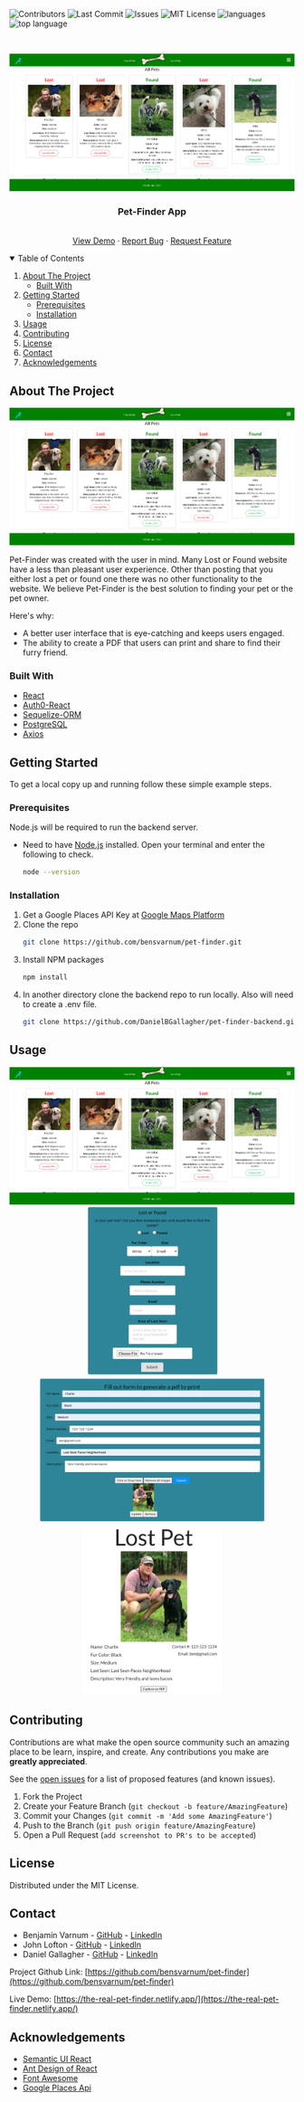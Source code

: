 ![Contributors](https://img.shields.io/github/contributors/bensvarnum/pet-finder)
![Last Commit](https://img.shields.io/github/last-commit/bensvarnum/pet-finder)
![Issues](https://img.shields.io/github/issues-raw/bensvarnum/pet-finder)
![MIT License](https://img.shields.io/github/license/bensvarnum/pet-finder)
![languages](https://img.shields.io/github/languages/count/bensvarnum/pet-finder)
![top language](https://img.shields.io/github/languages/top/bensvarnum/pet-finder)

<!-- PROJECT LOGO -->
<br />
<p align="center">
  <a href="https://the-real-pet-finder.netlify.app">
    <img src="./public/img/landing-page.png" alt="Logo" width="" height="">
  </a>
</p>

  <h3 align="center">Pet-Finder App</h3>
  <p align="center">
  <br />
    <a href="https://the-real-pet-finder.netlify.app">View Demo</a>
    ·
    <a href="https://github.com/bensvarnum/pet-finder/issues">Report Bug</a>
    ·
    <a href="https://github.com/bensvarnum/pet-finder/issues">Request Feature</a>
    
  </p>

<!-- TABLE OF CONTENTS -->
<details open="open">
  <summary>Table of Contents</summary>
  <ol>
    <li>
      <a href="#about-the-project">About The Project</a>
      <ul>
        <li><a href="#built-with">Built With</a></li>
      </ul>
    </li>
    <li>
      <a href="#getting-started">Getting Started</a>
      <ul>
        <li><a href="#prerequisites">Prerequisites</a></li>
        <li><a href="#installation">Installation</a></li>
      </ul>
    </li>
    <li><a href="#usage">Usage</a></li>
    <li><a href="#contributing">Contributing</a></li>
    <li><a href="#license">License</a></li>
    <li><a href="#contact">Contact</a></li>
    <li><a href="#acknowledgements">Acknowledgements</a></li>
  </ol>
</details>

<!-- ABOUT THE PROJECT -->

## About The Project

<img src="./public/img/landing-page.png" alt="Logo" width="" height="">

Pet-Finder was created with the user in mind. Many Lost or Found website have a less than pleasant user experience. Other than posting that you either lost a pet or found one there was no other functionality to the website. We believe Pet-Finder is the best solution to finding your pet or the pet owner.

Here's why:

- A better user interface that is eye-catching and keeps users engaged.
- The ability to create a PDF that users can print and share to find their furry friend.

### Built With

- [React](https://reactjs.org/)
- [Auth0-React](https://www.npmjs.com/package/@auth0/auth0-react)
- [Sequelize-ORM](https://sequelize.org/)
- [PostgreSQL](https://www.postgresql.org/)
- [Axios](https://www.npmjs.com/package/axios)

<!-- GETTING STARTED -->

## Getting Started

To get a local copy up and running follow these simple example steps.

### Prerequisites

Node.js will be required to run the backend server.

- Need to have [Node.js](https://nodejs.org/en/download/) installed. Open your terminal and enter the following to check.
  ```sh
  node --version
  ```

### Installation

1. Get a Google Places API Key at [Google Maps Platform](https://developers.google.com/places/web-service/get-api-key)
2. Clone the repo
   ```sh
   git clone https://github.com/bensvarnum/pet-finder.git
   ```
3. Install NPM packages
   ```sh
   npm install
   ```
4. In another directory clone the backend repo to run locally. Also will need to create a .env file.
   ```sh
   git clone https://github.com/DanielBGallagher/pet-finder-backend.git
   ```

<!-- USAGE EXAMPLES -->

## Usage

<p align='center'>
<img src="./public/img/landing-page.png" alt="landing-page" width="" height="">

<img src="./public/img/pet-form.png" alt="pet-form" width="" height="300">

<img src="./public/img/pdf-form.png" alt="pdf-form" width="400" height="">

<img src="./public/img/pdf-capture.png" alt="pdf-capture" width="250" height="300">

</p>

<!-- CONTRIBUTING -->

## Contributing

Contributions are what make the open source community such an amazing place to be learn, inspire, and create. Any contributions you make are **greatly appreciated**.

See the [open issues](https://github.com/othneildrew/Best-README-Template/issues) for a list of proposed features (and known issues).

1. Fork the Project
2. Create your Feature Branch (`git checkout -b feature/AmazingFeature`)
3. Commit your Changes (`git commit -m 'Add some AmazingFeature'`)
4. Push to the Branch (`git push origin feature/AmazingFeature`)
5. Open a Pull Request (`add screenshot to PR's to be accepted`)

<!-- LICENSE -->

## License

Distributed under the MIT License.

<!-- CONTACT -->

## Contact

- Benjamin Varnum - [GitHub](https://github.com/bensvarnum) - [LinkedIn](https://www.linkedin.com/in/benjamin-varnum-893b0b1ab/)
- John Lofton - [GitHub](https://github.com/JohnLoftin) - [LinkedIn](https://www.linkedin.com/in/john-loftin-1a35091b3/)
- Daniel Gallagher - [GitHub](https://github.com/DanielBGallagher) - [LinkedIn](https://www.linkedin.com/in/daniel-gallagher-b133b51b2/)

Project Github Link: [https://github.com/bensvarnum/pet-finder](https://github.com/bensvarnum/pet-finder)

Live Demo: [https://the-real-pet-finder.netlify.app/](https://the-real-pet-finder.netlify.app/)

<!-- ACKNOWLEDGEMENTS -->

## Acknowledgements

- [Semantic UI React](https://react.semantic-ui.com/)
- [Ant Design of React](https://ant.design/docs/react/introduce)
- [Font Awesome](https://fontawesome.com)
- [Google Places Api](https://developers.google.com/places/web-service/overview)

<!-- MARKDOWN LINKS & IMAGES -->
<!-- https://www.markdownguide.org/basic-syntax/#reference-style-links -->

[contributors-shield]: https://img.shields.io/github/contributors/othneildrew/Best-README-Template.svg?style=for-the-badge
[contributors-url]: https://github.com/othneildrew/Best-README-Template/graphs/contributors
[forks-shield]: https://img.shields.io/github/forks/othneildrew/Best-README-Template.svg?style=for-the-badge
[forks-url]: https://github.com/othneildrew/Best-README-Template/network/members
[stars-shield]: https://img.shields.io/github/stars/othneildrew/Best-README-Template.svg?style=for-the-badge
[stars-url]: https://github.com/othneildrew/Best-README-Template/stargazers
[issues-shield]: https://img.shields.io/github/issues/othneildrew/Best-README-Template.svg?style=for-the-badge
[issues-url]: https://github.com/othneildrew/Best-README-Template/issues
[license-shield]: https://img.shields.io/github/license/othneildrew/Best-README-Template.svg?style=for-the-badge
[license-url]: https://github.com/othneildrew/Best-README-Template/blob/master/LICENSE.txt
[linkedin-shield]: https://img.shields.io/badge/-LinkedIn-black.svg?style=for-the-badge&logo=linkedin&colorB=555
[linkedin-url]: https://linkedin.com/in/othneildrew
[product-screenshot]: images/screenshot.png
